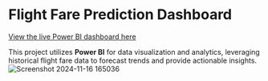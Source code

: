 # Flight Fare Prediction Dashboard

[View the live Power BI dashboard here](https://app.powerbi.com/groups/me/reports/81ca9648-2c26-46da-ae2f-2e0fefc0759e/f365cbcf457fab8c257d?experience=power-bi)


This project utilizes **Power BI** for data visualization and analytics, leveraging historical flight fare data to forecast trends and provide actionable insights.
![Screenshot 2024-11-16 165036](https://github.com/user-attachments/assets/32e223bc-1fb0-4454-87cf-11fa4d57e4b8)
